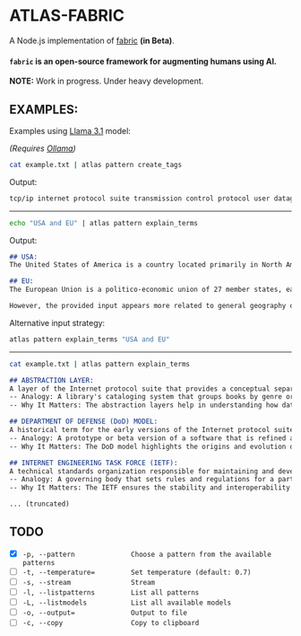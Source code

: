 # ATLAS-FABRIC

A Node.js implementation of [fabric](https://github.com/danielmiessler/fabric/) **(in Beta)**.

<p class="align center">
<h4><code>fabric</code> is an open-source framework for augmenting humans using AI.</h4>
</p>

**NOTE:** Work in progress. Under heavy development.

## EXAMPLES:

Examples using [Llama 3.1](https://ai.meta.com/blog/meta-llama-3-1/) model:

_(Requires [Ollama](https://ollama.com/))_

```bash
cat example.txt | atlas pattern create_tags                               
```

Output:

```markdown
tcp/ip internet protocol suite transmission control protocol user datagram protocol ip tcp udp ip address network segment host to host communication process to process data exchange department of defense darpa internet engineering task force ietf osi model
```

---

```bash
echo "USA and EU" | atlas pattern explain_terms
```

Output:

```markdown
## USA: 
The United States of America is a country located primarily in North America. It is considered one of the most powerful countries globally due to its economic, military, and political influence.

## EU:
The European Union is a politico-economic union of 27 member states, each with its own government and laws but cooperating on trade, security, and other policies through common institutions.

However, the provided input appears more related to general geography or global politics rather than an in-depth explanation requiring advanced terms. If you'd like me to explain something specific or provide examples involving these entities, please let me know.
```

Alternative input strategy: 

```bash
atlas pattern explain_terms "USA and EU"
```

---

```bash
cat example.txt | atlas pattern explain_terms
```

```markdown
## ABSTRACTION LAYER: 
A layer of the Internet protocol suite that provides a conceptual separation between different network functions and protocols, allowing for classification and organization.
-- Analogy: A library's cataloging system that groups books by genre or author to facilitate searching and retrieval.
-- Why It Matters: The abstraction layers help in understanding how data is communicated over networks and which protocols are involved at each stage.

## DEPARTMENT OF DEFENSE (DoD) MODEL:
A historical term for the early versions of the Internet protocol suite, as it was initially funded by the United States Department of Defense through DARPA.
-- Analogy: A prototype or beta version of a software that is refined and improved over time to become a standard.
-- Why It Matters: The DoD model highlights the origins and evolution of the Internet protocol suite.

## INTERNET ENGINEERING TASK FORCE (IETF):
A technical standards organization responsible for maintaining and developing the Internet protocol suite and its constituent protocols.
-- Analogy: A governing body that sets rules and regulations for a particular sport, ensuring consistency and fairness across different leagues.
-- Why It Matters: The IETF ensures the stability and interoperability of the Internet protocol suite.

... (truncated)
```

## TODO

- [x] `-p, --pattern              Choose a pattern from the available patterns`
- [ ] `-t, --temperature=         Set temperature (default: 0.7)`
- [ ] `-s, --stream               Stream`
- [ ] `-l, --listpatterns         List all patterns`
- [ ] `-L, --listmodels           List all available models`
- [ ] `-o, --output=              Output to file`
- [ ] `-c, --copy                 Copy to clipboard`
